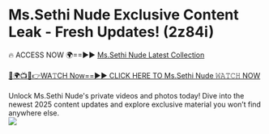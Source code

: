 # Ms.Sethi Nude Exclusive Content Leak - Fresh Updates! (2z84i)

🔥 ACCESS NOW 🌍==►► <a href="https://tinyurl.com/kvy9nzfs" rel="nofollow">Ms.Sethi Nude Latest Collection</a>
<br><br>
[🔴🌍📺📱👉WA𝚃CH Now==►► CLICK HERE TO Ms.Sethi Nude 𝚆𝙰𝚃𝙲𝙷 NOW](https://tinyurl.com/kvy9nzfs)
<br><br>
Unlock Ms.Sethi Nude's private videos and photos today! Dive into the newest 2025 content updates and explore exclusive material you won’t find anywhere else.
<br>
<a href="https://tinyurl.com/kvy9nzfs" rel="nofollow" data-target="animated-image.originalLink"><img src="https://camo.githubusercontent.com/8a4f000d20f83aca3bf7ec5f350d767afa0574a8a352519fd8cfa583a6f93a33/68747470733a2f2f692e696d6775722e636f6d2f644a486b345a712e676966" data-canonical-src="https://i.imgur.com/dJHk4Zq.gif" style="max-width: 100%; display: inline-block;" data-target="animated-image.originalImage"></a>
<br>
